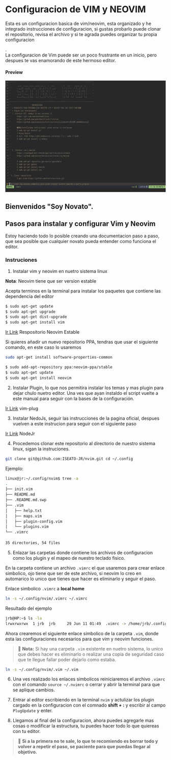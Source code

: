 # Configuracion de VIM y NEOVIM
Esta es un configuracion basica de vim/neovim, esta organizado y he integrado instrucciones de configuracion, si gustas probarlo puede clonar el repositorio, revisa el archivo y si te agrada puedes organizar tu propia configuracion</p>.<br> 
La configuracion de Vim puede ser un poco frustrante en un inicio, pero despues te vas enamorando de este hermoso editor. 

<h4>Preview</h4>
<p><img src="https://github.com/AventuraJr/Labs-SpeedTest/blob/main/Screenshot%20from%202022-03-01%2022-45-54.png" alt="Synthwave" height="350" width="900"></p>

## Bienvenidos "Soy Novato".

## Pasos para instalar y configurar Vim y Neovim

Estoy haciendo todo lo posible creando una documentacion paso a paso, que sea posible que cualquier novato pueda entender  como funciona el editor. 

### Instruciones 
1. Instalar vim y neovim en nuetro sistema linux

**Nota**: Neovim tiene que ser version estable

Acepta terminos en la terminal para instalar los paquetes que contiene las dependencia del editor
```bash
$ sudo apt-get update
$ sudo apt-get upgrade
$ sudo apt-get dist-upgrade
$ sudo apt-get install vim
```
[Ir Link](https://launchpad.net/~neovim-ppa/+archive/ubuntu/stable) Respositorio Neovim Estable

Si quieres añadir un nuevo repositorio PPA, tendras que usar el siguiente comando, en este caso lo usaremos

```sh
sudo apt-get install software-properties-common
```
```bash
$ sudo add-apt-repository ppa:neovim-ppa/stable
$ sudo apt-get update
$ sudo apt-get install neovim
```

2. Instalar Plugin, lo que  nos permitira instalar los temas y mas plugin para dejar chulo nuetro editor. Una ves que ayan instaldo el script vuelte a este manual para seguir con la bases de la configuración.

[Ir Link](https://github.com/junegunn/vim-plug) vim-plug

3. Instalar NedoJs, seguir las instrucciones de la pagina oficial, despues vuelven a este instrucion para seguir con el siguiente paso

[Ir Link](https://github.com/nodesource/distributions/blob/master/OLD_README.md#debinstall) NodeJr

4. Procedemos clonar este repositorio al directorio de nuestro sistema linux, sigan la instruciones.

```bash
git clone git@github.com:ISEATO-JR/nvim.git cd ~/.config
```
Ejemplo: 
```bash
linux@jr:~/.config/nvim$ tree -a
.
├── init.vim
├── README.md
├── .README.md.swp
├── .vim
│   ├── help.txt
│   ├── maps.vim
│   ├── plugin-config.vim
│   └── plugins.vim
└── .vimrc

35 directories, 54 files
```
5. Enlazar las carpetas donde contiene los archivos de configuracion como los plugin  y el mapeo de nuestro teclado fisico.

En la carpeta contiene un archivo `.vimrc` el que usaremos para crear enlace simbolico, ojo tiene que ser de este archivo, si neovim lo creo en automarico lo unico que tienes que hacer es eliminarlo y seguir el paso.

Enlace simbolico `.vimrc` a  **local home**
```bash
ln -s ~/.config/nvim/.vimrc ~/.vimrc
```
Resultado del ejemplo

```bash
jrb@HP:~$ ls -la
lrwxrwxrwx  1 jrb  jrb     29 Jun 11 01:49  .vimrc -> /home/jrb/.config/nvim/.vimrc
```
Ahora crearemos el siguiente enlace simbolico de la carpeta `.vim`, donde esta las configuraciones necesarios para que vim y neovim funciones.
> :memo: **Nota:** Si hay una carpeta `.vim` existente en nuetro sistema, lo unico que debes hacer es eliminarlo o realizar una copia de seguridad caso que te llegue fallar poder dejarlo como estaba.

```bash
ln -s ~/.config/nvim/.vim ~/.vim
```

6. Una ves realizado los enlaces simbolicos reiniciaremos el archivo `.vimrc` con el comando `source ~/.nvimrc` o cerrar y abrir la terminal para que se aplique cambios.

7. Entrar al editor escribiendo en la terminal `nvim` y actulizar los plugin cargado en la configuracion con el comnado **shift + :** y escribir al campo `PlugUpdate` y enter.

8. Llegamos al final del la configuracion, ahora puedes agregarle mas cosas o modificar la estructura, tu puedes hacer todo lo que quiereas con tu editor.

> :memo: **Si a la primera no te sale, lo que te recomiendo es borrar todo y volver a repetir el paso, se paciente para que puedas llegar al objetivo.**
